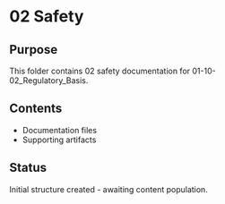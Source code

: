 # 02 Safety

## Purpose
This folder contains 02 safety documentation for 01-10-02_Regulatory_Basis.

## Contents
- Documentation files
- Supporting artifacts

## Status
Initial structure created - awaiting content population.
